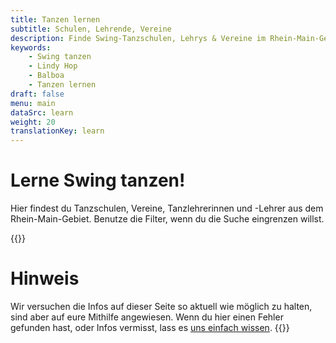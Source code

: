 ```yaml
---
title: Tanzen lernen
subtitle: Schulen, Lehrende, Vereine
description: Finde Swing-Tanzschulen, Lehrys & Vereine im Rhein-Main-Gebiet.
keywords:
    - Swing tanzen
    - Lindy Hop
    - Balboa
    - Tanzen lernen
draft: false
menu: main
dataSrc: learn
weight: 20
translationKey: learn
---
```

# Lerne Swing tanzen!

Hier findest du Tanzschulen, Vereine, Tanzlehrerinnen und -Lehrer aus dem Rhein-Main-Gebiet. Benutze die Filter, wenn du die Suche eingrenzen willst.

{{<info>}}
# Hinweis

Wir versuchen die Infos auf dieser Seite so aktuell wie möglich zu halten, sind aber auf eure Mithilfe angewiesen. Wenn du hier einen Fehler gefunden hast, oder Infos vermisst, lass es [uns einfach wissen](mailto:hallo@rmswing.de)</a>.
{{</info>}}